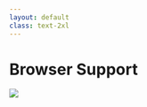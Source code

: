 ```yaml
---
layout: default
class: text-2xl
---
```


# Browser Support

<img src="/images/has-99.png" class="mt-5 h-90 m-auto max-w-full" />

